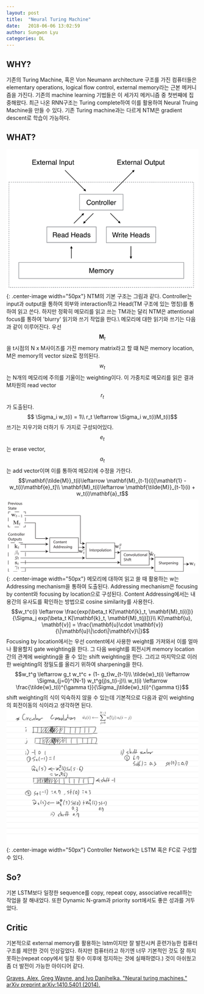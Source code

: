 ```yaml
---
layout: post
title:  "Neural Turing Machine"
date:   2018-06-06 13:02:59
author: Sungwon Lyu
categories: DL
---
```


## WHY? 
기존의 Turing Machine, 혹은 Von Neumann architecture 구조를 가진 컴퓨터들은 elementary operations, logical flow control, external memory라는 근본 메커니즘을 가진다. 기존의 machine learning 기법들은 이 세가지 메커니즘 중 첫번째에 집중해왔다. 최근 나온 RNN구조는 Turing complete하여 이를 활용하여 Neural Truing Machine을 만들 수 있다. 기존 Turing machine과는 다르게 NTM은 gradient descent로 학습이 가능하다. 

## WHAT?
![image](/assets/images/ntm1.png){: .center-image width="50px"}
NTM의 기본 구조는 그림과 같다. Controller는 input과 output을 통하여 외부와 interaction하고 Head(TM 구조에 있는 명칭)를 통하여 읽고 쓴다. 하지만 정확히 메모리를 읽고 쓰는 TM과는 달리 NTM은 attentional focus를 통하여 'blurry' 읽기와 쓰기 작업을 한다.\\
메모리에 대한 읽기와 쓰기는 다음과 같이 이루어진다. 우선 $$\mathbf{M}_t$$을 t시점의 N x M사이즈를 가진 memory matrix라고 할 떄 N은 memory location, M은 memory의 vector size로 정의된다. $$w_t$$는 N개의 메모리에 주의를 기울이는 weighting이다. 이 가중치로 메모리를 읽은 결과 M차원의 read vector $$r_t$$가 도출된다.
$$ \Sigma_i w_t(i) = 1\\
r_t \leftarrow \Sigma_i w_t(i)M_t(i)$$
쓰기는 지우기와 더하기 두 가지로 구성되어있다. $$e_t$$는 erase vector, $$a_t$$는 add vector이며 이를 통하여 메모리에 수정을 가한다.
$$\mathbf{\tilde{M}}_t(i)\leftarrow \mathbf{M}_{t-1}(i)[\mathbf{1} - w_t(i)\mathbf{e}_t]\\
\mathbf{M}_t(i)\leftarrow \mathbf{\tilde{M}}_{t-1}(i) + w_t(i)\mathbf{a}_t$$
![image](/assets/images/ntm2.png){: .center-image width="50px"}
메모리에 대하여 읽고 쓸 때 활용하는 w는 Addressing mechanism을 통하여 도출된다. Addressing mechanism은 focusing by content와 focusing by location으로 구성된다. Content Addressing에서는 내용간의 유사도를 확인하는 방법으로 cosine similarity를 사용한다.
$$w_t^c(i) \leftarrow \frac{exp(\beta_t K[\mathbf{k}_t, \mathbf{M}_t(i)])}{\Sigma_j exp(\beta_t K[\mathbf{k}_t, \mathbf{M}_t(j)])}\\
K[\mathbf{u}, \mathbf{v}] = \frac{\mathbf{u}\cdot \mathbf{v}}{\|\mathbf{u}\|\cdot\|\mathbf{v}\|}$$
Focusing by location에서는 우선 content에서 사용한 weight를 가져와서 이를 얼마나 활용할지 gate weighting을 한다. 그 다음 weight를 회전시켜 memory location간의 관계에 weighting을 줄 수 있는 shift weighting을 한다. 그리고 마지막으로 이러한 weighting의 정밀도를 올리기 위하여 sharpening을 한다. 
$$w_t^g \leftarrow g_t w_t^c + (1- g_t)w_{t-1}\\
\tilde{w}_t(i) \leftarrow \Sigma_{j=0}^{N-1} w_t^g(j)s_t(i-j)\\
w_t(i) \leftarrow \frac{\tilde{w}_t(i)^{\gamma t}}{\Sigma_j\tilde{w}_t(i)^{\gamma t}}$$
shift weighting의 식이 익숙하지 않을 수 있는데 기본적으로 다음과 같이 weighting의 회전이동의 식이라고 생각하면 된다. 
![image](/assets/images/ntm3.png){: .center-image width="50px"}
Controller Network는 LSTM 혹은 FC로 구성할 수 있다. 

## So?
기본 LSTM보다 일정한 sequence를 copy, repeat copy, associative recall하는 작업을 잘 해내었다. 또한 Dynamic N-gram과 priority sort에서도 좋은 성과를 거두었다. 

## Critic
기본적으로 external memory를 활용하는 lstm이지만 잘 발전시켜 훈련가능한 컴퓨터 구조를 제안한 것이 인상깊었다. 하지만 컴퓨터라고 하기엔 너무 기본적인 것도 잘 하지 못하는(repeat copy에서 일정 횟수 이후에 정지하는 것에 실패하였다.) 것이 아쉬웠고 좀 더 발전이 가능한 아이디어 같다. 

[Graves, Alex, Greg Wayne, and Ivo Danihelka. "Neural turing machines." arXiv preprint arXiv:1410.5401 (2014).](https://arxiv.org/abs/1410.5401)